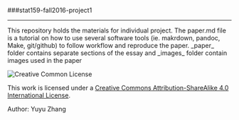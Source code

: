 

###stat159-fall2016-project1
<hr>
This repository holds the materials for individual project. The paper.md file is a tutorial on how to use several software tools (ie. makrdown, pandoc, Make, git/github) to follow workflow and reproduce the paper. _paper_ folder contains separate sections of the essay and _images_ folder contain images used in the paper


![Creative Common License](https://i.creativecommons.org/l/by/4.0/88x31.png)


This work is licensed under a [Creative Commons Attribution-ShareAlike 4.0 International License](https://creativecommons.org/licenses/by-sa/4.0/).

Author: Yuyu Zhang

